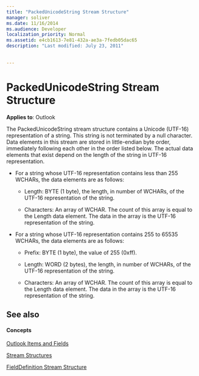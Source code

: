 ```yaml
---
title: "PackedUnicodeString Stream Structure"
manager: soliver
ms.date: 11/16/2014
ms.audience: Developer
localization_priority: Normal
ms.assetid: e4cb1613-7e81-432a-ae3a-7fedb05dac65
description: "Last modified: July 23, 2011"
 
 
---
```


# PackedUnicodeString Stream Structure

  
  
**Applies to**: Outlook 
  
The PackedUnicodeString stream structure contains a Unicode (UTF-16) representation of a string. This string is not terminated by a null character. Data elements in this stream are stored in little-endian byte order, immediately following each other in the order listed below. The actual data elements that exist depend on the length of the string in UTF-16 representation.
  
- For a string whose UTF-16 representation contains less than 255 WCHARs, the data elements are as follows:
    
  - Length: BYTE (1 byte), the length, in number of WCHARs, of the UTF-16 representation of the string.
    
  - Characters: An array of WCHAR. The count of this array is equal to the Length data element. The data in the array is the UTF-16 representation of the string.
    
- For a string whose UTF-16 representation contains 255 to 65535 WCHARs, the data elements are as follows:
    
  - Prefix: BYTE (1 byte), the value of 255 (0xff).
    
  - Length: WORD (2 bytes), the length, in number of WCHARs, of the UTF-16 representation of the string.
    
  - Characters: An array of WCHAR. The count of this array is equal to the Length data element. The data in the array is the UTF-16 representation of the string.
    
## See also

#### Concepts

[Outlook Items and Fields](outlook-items-and-fields.md)
  
[Stream Structures](stream-structures.md)
  
[FieldDefinition Stream Structure](fielddefinition-stream-structure.md)

